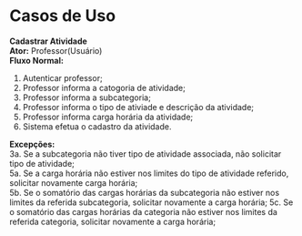 # Casos de Uso

**Cadastrar Atividade**  
**Ator:** Professor(Usuário)  
**Fluxo Normal:**
1. Autenticar professor;
2. Professor informa a catogoria de atividade;  
3. Professor informa a subcategoria;   
4. Professor informa o tipo de ativiade e descrição da atividade;  
5. Professor informa carga horária da atividade;  
6. Sistema efetua o cadastro da atividade.  


**Excepções:**  
3a. Se a subcategoria não tiver tipo de atividade associada, não solicitar tipo de atividade;  
5a. Se a carga horária não estiver nos limites do tipo de atividade referido, solicitar novamente carga horária;  
5b. Se o somatório das cargas horárias da subcategoria não estiver nos limites da referida subcategoria, solicitar novamente a carga horária;
5c. Se o somatório das cargas horárias da categoria não estiver nos limites da referida categoria, solicitar novamente a carga horária;